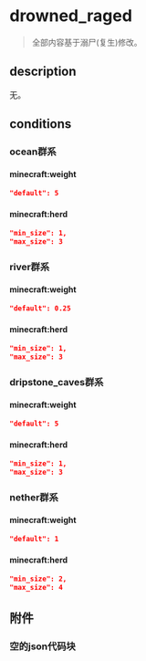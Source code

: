 # drowned_raged

> 全部内容基于溺尸(复生)修改。

## description

无。



## conditions

### ocean群系

#### minecraft:weight

```json
"default": 5
```

#### minecraft:herd

```json
"min_size": 1,
"max_size": 3
```



### river群系

#### minecraft:weight

```json
"default": 0.25
```

#### minecraft:herd

```json
"min_size": 1,
"max_size": 3
```



### dripstone_caves群系

#### minecraft:weight

```json
"default": 5
```

#### minecraft:herd

```json
"min_size": 1,
"max_size": 3
```



### nether群系

#### minecraft:weight

```json
"default": 1
```

#### minecraft:herd

```json
"min_size": 2,
"max_size": 4
```



## 附件

### 空的json代码块

```json

```

